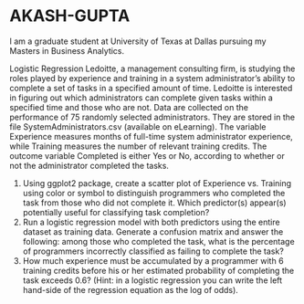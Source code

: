 # AKASH-GUPTA
I am a graduate student at University of Texas at Dallas pursuing my Masters in Business Analytics.

Logistic Regression
Ledoitte, a management consulting firm, is studying the roles played by experience and
training in a system administrator’s ability to complete a set of tasks in a specified
amount of time. Ledoitte is interested in figuring out which administrators can
complete given tasks within a specified time and those who are not.
Data are collected on the performance of 75 randomly selected administrators. They are
stored in the file SystemAdministrators.csv (available on eLearning).
The variable Experience measures months of full-time system administrator experience,
while Training measures the number of relevant training credits. The outcome variable
Completed is either Yes or No, according to whether or not the administrator completed
the tasks.

1. Using ggplot2 package, create a scatter plot of Experience vs. Training using
color or symbol to distinguish programmers who completed the task from those
who did not complete it. Which predictor(s) appear(s) potentially useful for
classifying task completion?
2. Run a logistic regression model with both predictors using the entire dataset
as training data. Generate a confusion matrix and answer the following:
among those who completed the task, what is the percentage of programmers
incorrectly classified as failing to complete the task?
3. How much experience must be accumulated by a programmer with 6 training
credits before his or her estimated probability of completing the task exceeds
0.6? (Hint: in a logistic regression you can write the left hand-side of the
regression equation as the log of odds).
